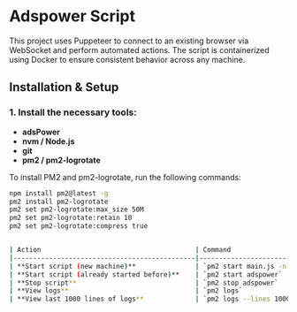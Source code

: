 # Adspower Script

This project uses Puppeteer to connect to an existing browser via WebSocket and perform automated actions. The script is containerized using Docker to ensure consistent behavior across any machine.

## Installation & Setup

### 1. Install the necessary tools:

- **adsPower**
- **nvm / Node.js**
- **git**
- **pm2 / pm2-logrotate**

To install PM2 and pm2-logrotate, run the following commands:

```bash
npm install pm2@latest -g
pm2 install pm2-logrotate
pm2 set pm2-logrotate:max_size 50M
pm2 set pm2-logrotate:retain 10
pm2 set pm2-logrotate:compress true


| Action                                       | Command                                          |
|----------------------------------------------|--------------------------------------------------|
| **Start script (new machine)**               | `pm2 start main.js -n adspower --time`           |
| **Start script (already started before)**    | `pm2 start adspower`                             |
| **Stop script**                              | `pm2 stop adspower`                              |
| **View logs**                                | `pm2 logs`                                       |
| **View last 1000 lines of logs**             | `pm2 logs --lines 1000`                          |
